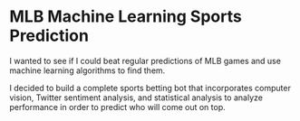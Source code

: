 # MLB Machine Learning Sports Prediction
I wanted to see if I could beat regular predictions of MLB games and use machine learning algorithms to find them. 

I decided to build a complete sports betting bot that incorporates computer vision, Twitter sentiment analysis, and statistical analysis to analyze performance in order to predict who will come out on top.


